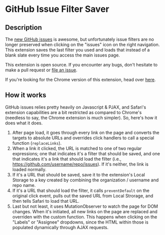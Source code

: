 GitHub Issue Filter Saver
=========================

Description
-----------

The [new GitHub issues](https://github.com/blog/1866-the-new-github-issues) is awesome, but unfortunately issue filters are no longer preserved when clicking on the "issues" icon on the right navigation. This extension saves the last filter you used and loads that instead of a blank slate every time you access the main issues page.

This extension is open source. If you encounter any bugs, don't hesitate to make a pull request or [file an issue](https://github.com/dlo/github-issue-filter-safari-extension/issues/new).

If you're looking for the Chrome version of this extension, head over [here](https://github.com/dlo/github-issue-filter-chrome-extension).

How it works
------------

GitHub issues relies pretty heavily on Javascript &amp; PJAX, and Safari's extension capabilities are a bit restricted as compared to Chrome's (needless to say, the Chrome extension is much simpler). So, here's how it does what it does.

1. After page load, it goes through every link on the page and converts the targets to absolute URLs and overrides click handlers to call a special function (`replaceLinks`).
2. When a link it clicked, the URL is matched to one of two regular expressions; one that indicates it's a filter that should be saved, and one that indicates it's a link that should load the filter (i.e., https://github.com/username/repo/issues). If it's neither, the link is loaded normally.
3. If it's a URL that should be saved, save it to the extension's Local Storage to a key created by combining the organization / username and repo name.
4. If it's a URL that should load the filter, it calls `preventDefault` on the original click event, pulls out the saved URL from Local Strorage, and then tells Safari to load that URL.
5. Last but not least, it uses MutationObserver to watch the page for DOM changes. When it's initiated, all new links on the page are replaced and overriden with the custom function. This happens when clicking on the "Labels" or "Assignee" dropdowns, since the HTML within those is populated dynamically through AJAX requests.
